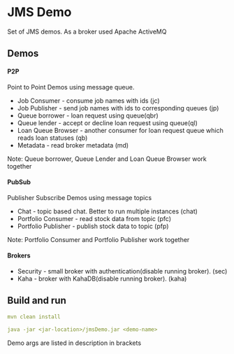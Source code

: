# JMS Demo

Set of JMS demos. As a broker used Apache ActiveMQ

## Demos

#### P2P
Point to Point Demos using message queue.

- Job Consumer - consume job names with ids (jc)
- Job Publisher - send job names with ids to corresponding queues (jp)
- Queue borrower - loan request using  queue(qbr)
- Queue lender - accept or decline loan request using  queue(ql)
- Loan Queue Browser - another consumer for loan request queue which reads loan statuses (qb)
- Metadata - read broker metadata (md)

Note: Queue borrower, Queue Lender and Loan Queue Browser work together
#### PubSub
Publisher Subscribe Demos using message topics

- Chat - topic based chat. Better to run multiple instances (chat)
- Portfolio Consumer - read stock data from topic (pfc)
- Portfolio Publisher - publish stock data to topic (pfp)

Note: Portfolio Consumer and Portfolio Publisher work together

#### Brokers

- Security - small broker with authentication(disable running broker). (sec)
- Kaha - broker with KahaDB(disable running broker). (kaha)

## Build and run

```yaml
mvn clean install

java -jar <jar-location>/jmsDemo.jar <demo-name>
```
Demo args are listed in description in brackets 
